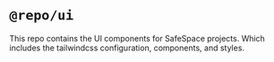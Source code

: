 # `@repo/ui`

This repo contains the UI components for SafeSpace projects. Which includes the tailwindcss configuration, components, and styles.
